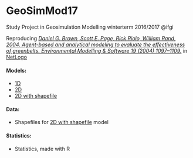 # GeoSimMod17
Study Project in Geosimulation Modelling winterterm 2016/2017 @ifgi

Reproducing [_Daniel G. Brown, Scott E. Page, Rick Riolo, William Rand, 2004. Agent-based and analytical modeling to evaluate the effectiveness of greenbelts. Environmental Modelling & Software 19 (2004) 1097–1109._](http://www-personal.umich.edu/~danbrown/papers/ems_reprint.pdf) in [NetLogo](https://ccl.northwestern.edu/netlogo/)

#### Models:
- [1D](https://github.com/marikemau/GeoSimMod17/blob/master/1D.nlogo)
- [2D](https://github.com/marikemau/GeoSimMod17/blob/master/2D.nlogo)
- [2D with shapefile](https://github.com/marikemau/GeoSimMod17/blob/master/2D_shp_import_m.nlogo)

#### Data:
- Shapefiles for [2D with shapefile](https://github.com/marikemau/GeoSimMod17/blob/master/2D_shp_import_m.nlogo) model

#### Statistics:
- Statistics, made with R
